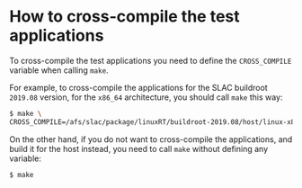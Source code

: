 # How to cross-compile the test applications

To cross-compile the test applications you need to define the `CROSS_COMPILE` variable when calling `make`.

For example, to cross-compile the applications for the SLAC buildroot `2019.08` version, for the `x86_64` architecture, you should call `make` this way:

```bash
$ make \
CROSS_COMPILE=/afs/slac/package/linuxRT/buildroot-2019.08/host/linux-x86_64/x86_64/usr/bin/x86_64-buildroot-linux-gnu-
```

On the other hand, if you do not want to cross-compile the applications, and build it for the host instead, you need to call `make` without defining any variable:

```bash
$ make
```
